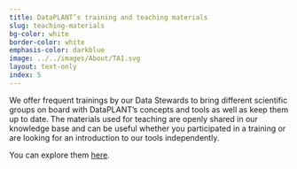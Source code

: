 ```yaml
---
title: DataPLANT’s training and teaching materials
slug: teaching-materials
bg-color: white
border-color: white
emphasis-color: darkblue
image: ../../images/About/TA1.svg
layout: text-only
index: 5
---
```


We offer frequent trainings by our Data Stewards to bring different scientific groups on board with DataPLANT’s concepts and tools as well as keep them up to date.
The materials used for teaching are openly shared in our knowledge base and can be useful whether you participated in a training or are looking for an introduction to our tools independently.

You can explore them [here](https://nfdi4plants.org/nfdi4plants.knowledgebase/docs/teaching-materials/index.html).
